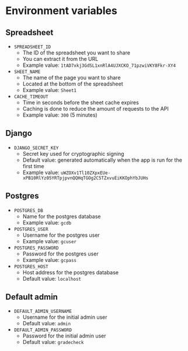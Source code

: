 # Environment variables

## Spreadsheet

- `SPREADSHEET_ID`
	- The ID of the spreadsheet you want to share
	- You can extract it from the URL
	- Example value: `1tAD7xkj3GdSL1xnRlA4UJXCKO_71pzwiVKY8Fkr-XY4`
- `SHEET_NAME`
	- The name of the page you want to share
	- Located at the bottom of the spreadsheet
	- Example value: `Sheet1`
- `CACHE_TIMEOUT`
	- Time in seconds before the sheet cache expires
	- Caching is done to reduce the amount of requests to the API
	- Example value: `300` (5 minutes)

## Django

- `DJANGO_SECRET_KEY`
	- Secret key used for cryptographic signing
	- Default value: generated automatically when the app is run for the first time
	- Example value: `uWZOXv1Tl10ZXpxEUe-xPB10RlYz05YRTpjpvnQQHqTGOg2C5TZxvuEiKKOphYbJUHs`

## Postgres

- `POSTGRES_DB`
	- Name for the postgres database
	- Example value: `gcdb`
- `POSTGRES_USER`
	- Username for the postgres user
	- Example value: `gcuser`
- `POSTGRES_PASSWORD`
	- Password for the postgres user
	- Example value: `gcpass`
- `POSTGRES_HOST`
	- Host address for the postgres database
	- Default value: `localhost`

## Default admin

- `DEFAULT_ADMIN_USERNAME`
	- Username for the initial admin user
	- Default value: `admin`
- `DEFAULT_ADMIN_PASSWORD`
	- Password for the initial admin user
	- Default value: `gradecheck`
